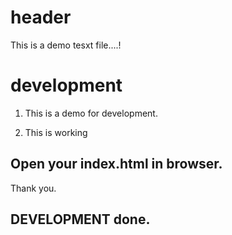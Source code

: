 # header

This is a demo tesxt file....! 

# development

1. This is a demo for development. 

2. This is working

## Open your index.html in browser.
Thank you. 

## DEVELOPMENT done. 











